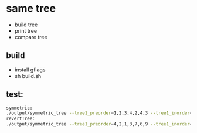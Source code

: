 # same tree 
- build tree
- print tree
- compare tree

## build 
- install gflags
- sh build.sh

## test:

```bash
symmetric:
./output/symmetric_tree --tree1_preorder=1,2,3,4,2,4,3 --tree1_inorder=3,2,4,1,4,2,3
revertTree:
./output/symmetric_tree --tree1_preorder=4,2,1,3,7,6,9 --tree1_inorder=1,2,3,4,6,7,9
```
